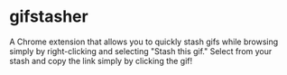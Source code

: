 gifstasher
==========

A Chrome extension that allows you to quickly stash gifs while browsing simply by right-clicking and selecting "Stash this gif." Select from your stash and copy the link simply by clicking the gif!
